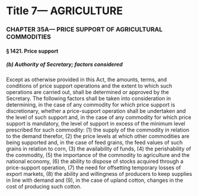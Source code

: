 
# Title 7— AGRICULTURE
### CHAPTER 35A— PRICE SUPPORT OF AGRICULTURAL COMMODITIES
#### § 1421. Price support
##### (b) Authority of Secretary; factors considered

Except as otherwise provided in this Act, the amounts, terms, and conditions of price support operations and the extent to which such operations are carried out, shall be determined or approved by the Secretary. The following factors shall be taken into consideration in determining, in the case of any commodity for which price support is discretionary, whether a price-support operation shall be undertaken and the level of such support and, in the case of any commodity for which price support is mandatory, the level of support in excess of the minimum level prescribed for such commodity: (1) the supply of the commodity in relation to the demand therefor, (2) the price levels at which other commodities are being supported and, in the case of feed grains, the feed values of such grains in relation to corn, (3) the availability of funds, (4) the perishability of the commodity, (5) the importance of the commodity to agriculture and the national economy, (6) the ability to dispose of stocks acquired through a price-support operation, (7) the need for offsetting temporary losses of export markets, (8) the ability and willingness of producers to keep supplies in line with demand and (9), in the case of upland cotton, changes in the cost of producing such cotton.
